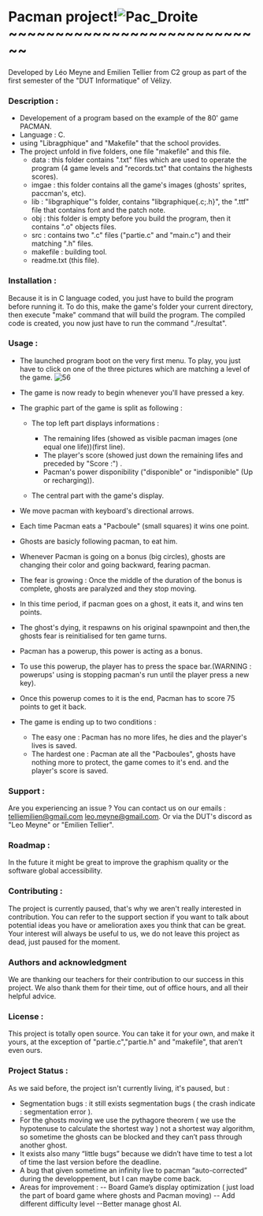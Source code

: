 # Pacman project!![Pac_Droite](https://user-images.githubusercontent.com/78816569/107407429-effac980-6b09-11eb-94ef-28b02d05eb48.png)~~~~~~~~~~~~~~~~~~~~~~~~~~~~
Developed by Léo Meyne and Emilien Tellier from C2 group as part of the first semester of the "DUT Informatique" of Vélizy.
### Description :

* Developement of a program based on the example of the 80' game PACMAN.
* Language : C. 
* using "Libragphique" and "Makefile" that the school provides.
* The project unfold in five folders, one file "makefile" and this file.
  - data : this folder contains ".txt" files which are used to operate the program (4 game levels and "records.txt" that contains the highests scores).
  - imgae : this folder contains all the game's images (ghosts' sprites, paccman's, etc).
  - lib : "libgraphique"'s folder, contains "libgraphique{.c;.h}", the ".ttf" file that contains font and the patch note.
  - obj : this folder is empty before you build the program, then it contains ".o" objects files.
  - src : contains two ".c" files ("partie.c" and "main.c") and their matching ".h" files.
  - makefile : building tool.
  - readme.txt (this file).

### Installation :
Because it is in C language coded, you just have to build the program before running it.
To do this, make the game's folder your current directory, then execute "make" command that will build the program.
The compiled code is created, you now just have to run the command "./resultat".

### Usage :
* The launched program boot on the very first menu. To play, you just have to click on one of the three pictures which are matching a level of the game.
![56](https://user-images.githubusercontent.com/78816569/107412838-5682e600-6b10-11eb-8909-32370f5bf6ae.PNG)
* The game is now ready to begin whenever you'll have pressed a key.

* The graphic part of the game is split as following :
  * The top left part displays informations :
  	* The remaining lifes (showed as visible pacman images (one equal one life))(first line).
	* The player's score (showed just down the remaining lifes and preceded by "Score :") .
	* Pacman's power disponibility ("disponible" or "indisponible" (Up or recharging)).
  
   *    The central part with the game's display.

* We move pacman with keyboard's directional arrows.
* Each time Pacman eats a "Pacboule" (small squares) it wins one point.
* Ghosts are basicly following pacman, to eat him.
* Whenever Pacman is going on a bonus (big circles), ghosts are changing their color and going backward, fearing pacman.
* The fear is growing : Once the middle of the duration of the bonus is complete, ghosts are paralyzed and they stop moving.
* In this time period, if pacman goes on a ghost, it eats it, and wins ten points.
* The ghost's dying, it respawns on his original spawnpoint and then,the ghosts fear is reinitialised for ten game turns.
* Pacman has a powerup, this power is acting as a bonus.
* To use this powerup, the player has to press the space bar.(WARNING : powerups' using is stopping pacman's run until the player press a new key).
* Once this powerup comes to it is the end, Pacman has to score 75 points to get it back.
* The game is ending up to two conditions :
	* The easy one : Pacman has no more lifes, he dies and the player's lives is saved.
	* The hardest one : Pacman ate all the "Pacboules", ghosts have nothing more to protect, the game comes to it's end. and the player's score is saved.
		

### Support :

Are you experiencing an issue ?
You can contact us on our emails : telliemilien@gmail.com leo.meyne@gmail.com.
Or via the DUT's discord as "Leo Meyne" or "Emilien Tellier".

### Roadmap :

In the future it might be great to improve the graphism quality or the software global accessibility.

### Contributing :

The project is currently paused, that's why we aren't really interested in contribution. You can refer to the support section if you want to talk about potential ideas you have or amelioration axes you think that can be great. Your interest will always be useful to us, we do not leave this project as dead, just paused for the moment.

### Authors and acknowledgment

We are thanking our teachers for their contribution to our success in this project.
We also thank them for their time, out of office hours, and all their helpful advice.

### License :

This project is totally open source. You can take it for your own, and make it yours, at the exception of "partie.c","partie.h" and "makefile", that aren't even ours.
### Project Status :
As we said before, the project isn't currently living, it's paused, but :
* Segmentation bugs : it still exists segmentation bugs ( the crash indicate : segmentation error ).
* For the ghosts moving we use the pythagore theorem ( we use the hypotenuse to calculate the shortest way ) not a shortest way algorithm, so sometime the ghosts can be blocked and they can’t pass through another ghost.
* It exists also many “little bugs” because we didn’t have time to test a lot of time the last version before the deadline.
* A bug that given sometime an infinity live to pacman “auto-corrected” during the developpement, but I can maybe come back.
* Areas for improvement :
  -- Board Game’s display optimization ( just load the part of board game where ghosts and Pacman moving)
-- Add different difficulty level
--Better manage ghost AI.

